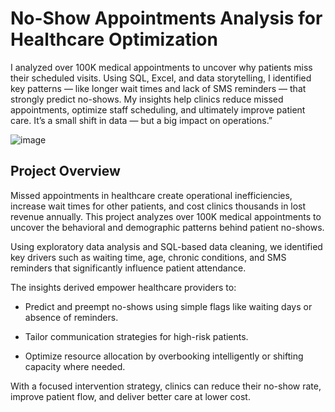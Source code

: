 # No-Show Appointments Analysis for Healthcare Optimization

I analyzed over 100K medical appointments to uncover why patients miss their scheduled visits. Using SQL, Excel, and data storytelling, I identified key patterns — like longer wait times and lack of SMS reminders — that strongly predict no-shows. My insights help clinics reduce missed appointments, optimize staff scheduling, and ultimately improve patient care. It’s a small shift in data — but a big impact on operations.”


![image]()

<!-- <details>
<summary><strong>📑 Table of Contents</strong></summary>

- [Project Overview](#project-overview)  
- [Problem Statement](#problem-statement)  
- [Objective](#objective)  
- [Dataset Description](#dataset-description)  
- [Tools & Technologies](#tools--technologies)  
- [Data Cleaning & Preparation](#data-cleaning--preparation)  
- [Exploratory Data Analysis (EDA)](#exploratory-data-analysis-eda)  
- [Key SQL Queries & Business Insights](#key-sql-queries--business-insights)  
  - [Query 1: Total Revenue](#query-1-total-revenue-from-transaction-and-subscription-fees)  
  - [Query 2: Revenue by Plan Type](#query-2-revenue-breakdown-by-plan-type-free-vs-premium)  
  - [Query 3: Profitability Classification](#query-3-profitability-classification-using-cte--case)  
  - [Query 4: Estimated ROI per User](#query-4-estimated-roi-per-user-assuming-5-costuser)  
- [Data Visualization / Dashboard](#data-visualization--dashboard)  
- [Recommendations](#recommendations)  
- [Challenges Faced](#challenges-faced)  
- [Conclusion](#conclusion)  
- [Next Steps / Future Work](#next-steps--future-work)  
- [Author & License](#author--license)

</details> -->

## Project Overview

Missed appointments in healthcare create operational inefficiencies, increase wait times for other patients, and cost clinics thousands in lost revenue annually. This project analyzes over 100K medical appointments to uncover the behavioral and demographic patterns behind patient no-shows.

Using exploratory data analysis and SQL-based data cleaning, we identified key drivers such as waiting time, age, chronic conditions, and SMS reminders that significantly influence patient attendance.

The insights derived empower healthcare providers to:

- Predict and preempt no-shows using simple flags like waiting days or absence of reminders.

- Tailor communication strategies for high-risk patients.

- Optimize resource allocation by overbooking intelligently or shifting capacity where needed.

With a focused intervention strategy, clinics can reduce their no-show rate, improve patient flow, and deliver better care at lower cost.

<!-- ## Problem Statement

The leadership team at Ziwatech needs to determine:
- Is QuickSave generating enough revenue to continue?
- Are user segments cost-effective?
- Which features or segments should be optimized, scaled, or phased out?

## Objective

- Calculate total revenue from fee-based and subscription income  
- Analyze monetization by user plan (Free vs Premium)  
- Segment users based on profitability  
- Estimate per-user ROI using assumed operational costs  
- Support business decisions with data-backed recommendations  

## Dataset Description

This dataset simulates 12 months of usage from Jan–Dec 2024 and includes four related tables:

| Table Name       | Columns                                | Purpose |
|------------------|----------------------------------------|---------|
| quicksave_users  | user_id, signup_date, user_type, plan_name | User demographics & subscription type |
| transactions     | transaction_id, user_id, date, amount, fee_amount, goal_id | Micro-savings logs + fee generation |
| subscriptions    | user_id, start_date, end_date, fee_amount | Premium subscription tracking |
| goals            | goal_id, goal_name, target_amount | Goal categorization and target logic |

Note: This dataset was randomly generated.



## Tools & Technologies

- MYSQL – querying, joins, CTEs, CASE logic  
- Power BI – visualization, performance dashboard  
- Excel – KPI tracking and raw data cross-checks  
- GitHub – project publishing and documentation

## Data Cleaning & Preparation

- Ensured referential integrity across user_id and goal_id  
- Validated date formats and ensured complete monthly data  
- Checked for missing values in financial columns (fee_amount)  
- Verified consistent value ranges (e.g., realistic goal targets and fees)

## Exploratory Data Analysis (EDA)

- Monthly transaction and subscription volume trends  
- Distribution of users by plan and user type  
- Outlier detection in revenue and goal target amounts  
- Correlation between target amount and transaction frequency


## Key SQL Queries & Business Insights

### Query 1: Total Revenue from Transaction and Subscription Fees

**Purpose:** Measure the total income QuickSave generated in 2024.

![image](https://github.com/user-attachments/assets/b7d0a92f-85c7-4b7e-8b96-69b47944ec38)

**Insight:**  
QuickSave generated $4,584.12 in total revenue:
- $3,788.78 from transaction fees  
- $795.34 from premium subscriptions  
This indicates a working hybrid model, though transactions dominate.

### Query 2: Revenue Breakdown by Plan Type (Free vs Premium)

**Purpose:** Evaluate how user plans contribute to overall revenue.

![image](https://github.com/user-attachments/assets/9cf13184-fa5a-4dad-b65a-6813ff1c6c63)

**Insight:**  
Premium users (266) contributed $1,793.96, averaging $6.74 per user
Free users generated $2,790.16 total
Despite being a smaller group, Premium users underperformed Free users in total revenue, indicating a potential pricing or feature value mismatch that warrants further investigation.

### Query 3: Profitability Classification (Using CTE + CASE)

**Purpose:** Categorize users into profitability tiers based on their revenue contribution.

![image](https://github.com/user-attachments/assets/ee8faa7b-5f9a-48da-9dc2-1cd160e3c35b)

**Insight:**  
Users were grouped as:
- Profitable: ≥ $10  
- Marginal: $5–9.99  
- Loss: < $5  

Only 369 out of 1000 users (36.9%) reached break-even or better.  
Most users incurred more cost than revenue, signaling retention or engagement challenges.


### Query 4: Estimated ROI Per User (Assuming $5 Cost/User)

**Purpose:** Estimate ROI using total revenue minus assumed operating cost.

![image](https://github.com/user-attachments/assets/c89c263b-ff24-4bbd-b52b-fbcb58e509e4)

**Insight:**  
- ROI leaders generated $40–45+ per user in value  
- However, about 63% of users were unprofitable (ROI < 0)  
These results reinforce the need for better segmentation, smarter onboarding, and more Premium upgrades.


## Data Visualization / Dashboard

An interactive Power BI dashboard was created to summarize:
- Monthly revenue and user activity  
- Revenue by plan and user type  
- Goal performance (e.g., Home Renovation, Education)  
- Break-even analysis  
- Top users by ROI

![front](https://github.com/user-attachments/assets/b988c40a-adc8-459b-b485-d565346a5c01)

https://github.com/user-attachments/assets/05616ccf-2ca4-4423-be76-e18d7a2dcd60

## Recommendations

1. Scale Premium acquisition – high ARPU and ROI per user  
2. Target Free users with upsell campaigns  
3. Streamline cost-to-serve operations for low-value users  
4. Expand focus on top-performing goals (e.g., Retirement, Education)  
5. Monitor break-even ratio quarterly to track sustainability

## Challenges Faced

- Interpreting user value with flat cost assumptions  
- Mock dataset lacked nuanced user behavior (e.g., churn signals)  
- Maintaining consistent joins and CTE logic across all queries  

## Conclusion

This analysis shows QuickSave has strong potential via Premium users and certain goal types, but currently relies on a small percentage of users for most revenue.  
Data supports continued development with product optimization and targeted marketing.

## Next Steps / Future Work

- Add churn and lifetime value modeling  
- Automate profitability scoring using SQL procedures  
- Introduce clustering for user behavior segmentation  
- Develop goal conversion funnels and engagement scoring

## Author & License

This project was created as part of a professional portfolio to demonstrate practical financial analytics using SQL & Power BI.

- TikTok: [@wanja_analyst](https://www.tiktok.com/@wanja_analyst)
- GitHub: [https://github.com/wanja-susan](https://github.com/wanja-susan)    
- LinkedIn: [Susan Wanja Kariuki](https://www.linkedin.com/in/susan-wanja-1b63a6234/)  

© 2025 | Susan Wanja | Data Analytics Portfolio
 -->
